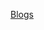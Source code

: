 
[Blogs](https://raw.githubusercontent.com/threefoldfoundation/info_foundation/master/docs/blog/_sidebar.md ':include :type=markdown')
